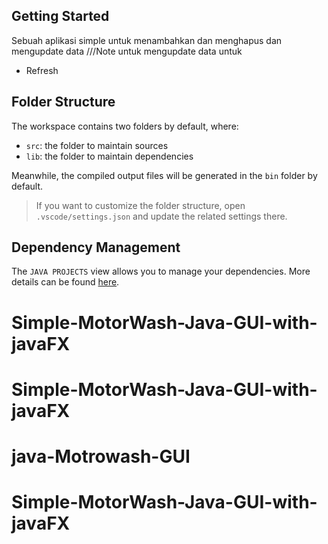 ## Getting Started
Sebuah aplikasi simple untuk menambahkan dan menghapus dan mengupdate data 
///Note untuk mengupdate data untuk 
- Refresh 


## Folder Structure

The workspace contains two folders by default, where:

- `src`: the folder to maintain sources
- `lib`: the folder to maintain dependencies

Meanwhile, the compiled output files will be generated in the `bin` folder by default.

> If you want to customize the folder structure, open `.vscode/settings.json` and update the related settings there.

## Dependency Management

The `JAVA PROJECTS` view allows you to manage your dependencies. More details can be found [here](https://github.com/microsoft/vscode-java-dependency#manage-dependencies).
# Simple-MotorWash-Java-GUI-with-javaFX
# Simple-MotorWash-Java-GUI-with-javaFX
# java-Motrowash-GUI
# Simple-MotorWash-Java-GUI-with-javaFX
